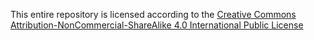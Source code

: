 This entire repository is licensed according to the [Creative Commons Attribution-NonCommercial-ShareAlike 4.0 International Public License](http://creativecommons.org/licenses/by-nc-sa/4.0/legalcode)